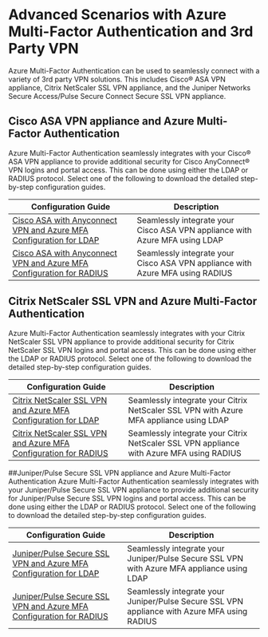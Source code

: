 <properties 
	pageTitle="Advanced Scenarios with Azure Multi-Factor Authentication and 3rd Party VPNs" 
	description="This page provides information on step-by-step setup configuration for Azure MFA with 3rd party prodcuts." 
	services="multi-factor-authentication" 
	documentationCenter="" 
	authors="billmath" 
	manager="stevenpo" 
	editor="curtland"/>

<tags 
	ms.service="multi-factor-authentication" 
	ms.workload="identity" 
	ms.tgt_pltfrm="na" 
	ms.devlang="na" 
	ms.topic="article" 
	ms.date="02/22/2016"
	ms.author="billmath"/>

# Advanced Scenarios with Azure Multi-Factor Authentication and 3rd Party VPN
Azure Multi-Factor Authentication can be used to seamlessly connect with a variety of 3rd party VPN solutions.  This includes Cisco® ASA VPN appliance, Citrix NetScaler SSL VPN appliance, and the Juniper Networks Secure Access/Pulse Secure Connect Secure SSL VPN appliance. 

## Cisco ASA VPN appliance and Azure Multi-Factor Authentication
Azure Multi-Factor Authentication seamlessly integrates with your Cisco® ASA VPN appliance to provide additional security for Cisco AnyConnect® VPN logins and portal access.  This can be done using either the LDAP or RADIUS protocol.  Select one of the following to download the detailed step-by-step configuration guides.

Configuration Guide  | Description 
------------- | ------------- |
[Cisco ASA with Anyconnect VPN and Azure MFA Configuration for LDAP](http://download.microsoft.com/download/A/2/0/A201567C-C3DE-4227-AF89-4567A470899E/Cisco_ASA_Azure_MFA_LDAP.docx) | Seamlessly integrate your Cisco ASA VPN appliance with Azure MFA using LDAP|
[Cisco ASA with Anyconnect VPN and Azure MFA Configuration for RADIUS](http://download.microsoft.com/download/4/5/7/4579C1CF-35B0-4FBE-8A1A-B49CB2CC0382/Cisco_ASA_Azure_MFA_RADIUS.docx) | Seamlessly integrate your Cisco ASA VPN appliance with Azure MFA using RADIUS

## Citrix NetScaler SSL VPN and Azure Multi-Factor Authentication
Azure Multi-Factor Authentication seamlessly integrates with your Citrix NetScaler SSL VPN appliance to provide additional security for Citrix NetScaler SSL VPN logins and portal access.  This can be done using either the LDAP or RADIUS protocol.  Select one of the following to download the detailed step-by-step configuration guides.

Configuration Guide  | Description 
------------- | ------------- |
[Citrix NetScaler SSL VPN and Azure MFA Configuration for LDAP](http://download.microsoft.com/download/2/4/E/24E1E722-72DF-471F-A88A-D1338DB1AF83/Citrix_NS_Azure_MFA_LDAP.docx) | Seamlessly integrate your Citrix NetScaler SSL VPN with Azure MFA appliance using LDAP|
[Citrix NetScaler SSL VPN and Azure MFA Configuration for RADIUS](http://download.microsoft.com/download/1/A/4/1A482764-4A63-45C2-A5EC-2B673ACCDD12/Citrix_NS_Azure_MFA_RADIUS.docx) | Seamlessly integrate your Citrix NetScaler SSL VPN appliance with Azure MFA using RADIUS

##Juniper/Pulse Secure SSL VPN appliance and Azure Multi-Factor Authentication
Azure Multi-Factor Authentication seamlessly integrates with your Juniper/Pulse Secure SSL VPN appliance to provide additional security for Juniper/Pulse Secure SSL VPN logins and portal access.  This can be done using either the LDAP or RADIUS protocol.  Select one of the following to download the detailed step-by-step configuration guides.

Configuration Guide  | Description 
------------- | ------------- |
[Juniper/Pulse Secure SSL VPN and Azure MFA Configuration for LDAP](http://download.microsoft.com/download/6/5/8/6587B418-75B1-4FCB-84D4-984BC479309E/JuniperPulse_Azure_MFA_LDAP.docx)| Seamlessly integrate your Juniper/Pulse Secure SSL VPN with Azure MFA appliance using LDAP|
[Juniper/Pulse Secure SSL VPN and Azure MFA Configuration for RADIUS](http://download.microsoft.com/download/7/9/A/79AB3DAD-4799-4379-B1DA-B95ABDF231DC/JuniperPulse_Azure_MFA_RADIUS.docx) | Seamlessly integrate your Juniper/Pulse Secure SSL VPN appliance with Azure MFA using RADIUS
